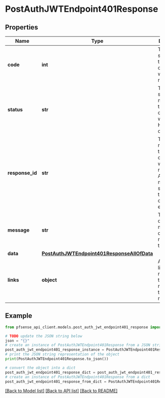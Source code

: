 # PostAuthJWTEndpoint401Response


## Properties

Name | Type | Description | Notes
------------ | ------------- | ------------- | -------------
**code** | **int** | The HTTP status code that corresponds with the API response. | [optional] [default to 401]
**status** | **str** | The HTTP status message that corresponds with the HTTP status code. | [optional] [default to 'unauthorized']
**response_id** | **str** | The unique response ID that corresponds with the result of the APIcall. In most situations, this will contain an error code. | [optional] 
**message** | **str** | The descriptive message detailing the results of the API call. | [optional] 
**data** | [**PostAuthJWTEndpoint401ResponseAllOfData**](PostAuthJWTEndpoint401ResponseAllOfData.md) |  | [optional] 
**links** | **object** | An array of links to resources that are related to this API response. | [optional] 

## Example

```python
from pfsense_api_client.models.post_auth_jwt_endpoint401_response import PostAuthJWTEndpoint401Response

# TODO update the JSON string below
json = "{}"
# create an instance of PostAuthJWTEndpoint401Response from a JSON string
post_auth_jwt_endpoint401_response_instance = PostAuthJWTEndpoint401Response.from_json(json)
# print the JSON string representation of the object
print(PostAuthJWTEndpoint401Response.to_json())

# convert the object into a dict
post_auth_jwt_endpoint401_response_dict = post_auth_jwt_endpoint401_response_instance.to_dict()
# create an instance of PostAuthJWTEndpoint401Response from a dict
post_auth_jwt_endpoint401_response_from_dict = PostAuthJWTEndpoint401Response.from_dict(post_auth_jwt_endpoint401_response_dict)
```
[[Back to Model list]](../README.md#documentation-for-models) [[Back to API list]](../README.md#documentation-for-api-endpoints) [[Back to README]](../README.md)


